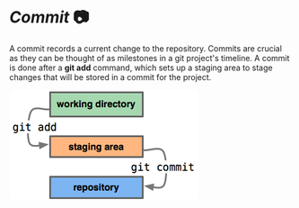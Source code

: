 # *Commit* :camera:
A commit records a current change to the repository. Commits are crucial as they can be thought of as milestones in a git project's timeline. A commit is done after a **git add** command, which sets up a staging area to stage changes that will be stored in a commit for the project.

![](/Images/git-commit.png)
